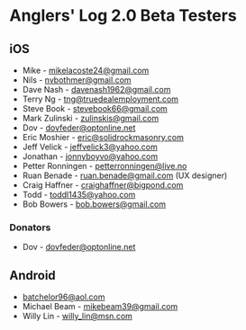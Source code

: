 Anglers' Log 2.0 Beta Testers
=============================

## iOS
* Mike - mikelacoste24@gmail.com
* Nils - nvbothmer@gmail.com
* Dave Nash - davenash1962@gmail.com
* Terry Ng - tng@truedealemployment.com
* Steve Book - stevebook66@gmail.com
* Mark Zulinski - zulinskis@gmail.com
* Dov - dovfeder@optonline.net
* Eric Moshier - eric@solidrockmasonry.com
* Jeff Velick - jeffvelick3@yahoo.com
* Jonathan - jonnyboyvo@yahoo.com
* Petter Ronningen - petterronningen@live.no
* Ruan Benade - ruan.benade@gmail.com (UX designer)
* Craig Haffner - craighaffner@bigpond.com
* Todd - toddl1435@yahoo.com
* Bob Bowers - bob.bowers@gmail.com

### Donators
* Dov - dovfeder@optonline.net

## Android
* batchelor96@aol.com
* Michael Beam - mikebeam39@gmail.com
* Willy Lin - willy_lin@msn.com